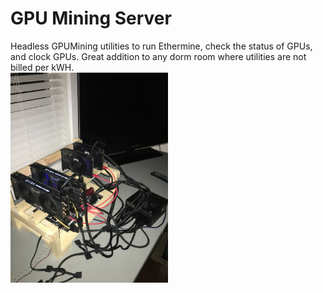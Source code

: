 # GPU Mining Server
Headless GPUMining utilities to run Ethermine, check the status of GPUs, and clock GPUs. Great addition to any dorm room where utilities are not billed per kWH.\
<img src="rig.JPG" width="50%">
